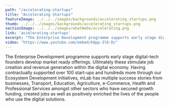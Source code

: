 ```yaml
---
path: "/accelerating-startups"
title: "Accelerating Startups"
featureImage: ../../../images/backgrounds/accelerating_startups.png
thumb: ../../../images/backgrounds/accelerating_startups.png
sectionImage: ../../../images/whatWeDo/accelerating.png
link: 'accelerating-startups'
excerpt: "The Enterprise Development programme supports early stage digital-tech founders develop market ready offerings."
video: "https://www.youtube.com/embed/kQpp-3lD-Dc"
---
```


The Enterprise Development programme supports early stage digital-tech founders develop market ready offerings. Ultimately these stimulate job creation and revenue generation within the digital economy. Having contractually supported over 100 start-ups and hundreds more through our Ecosystem Development initiatives, mLab has multiple success stories from businesses, Transport, Education, Agriculture, e-Commerce, Health and Professional Services amongst other sectors who have secured growth funding, created jobs as well as positively enriched the lives of the people who use the digital solutions.
